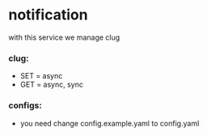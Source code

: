 # notification

with this service we manage clug

### clug:
 - SET = async
 - GET = async, sync

### configs:
 - you need change config.example.yaml to config.yaml 
